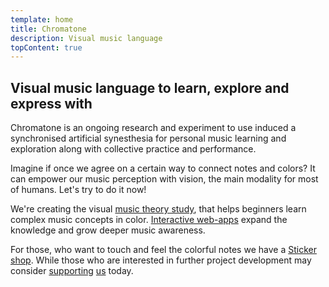```yaml
---
template: home
title: Chromatone
description: Visual music language
topContent: true
---
```


<chroma-flower />

## Visual music language to learn, explore and express with

Chromatone is an ongoing research and experiment to use induced a synchronised artificial synesthesia for personal music learning and exploration along with collective practice and performance.

Imagine if once we agree on a certain way to connect notes and colors? It can empower our music perception with vision, the main modality for most of humans. Let's try to do it now!

We're creating the visual [music theory study](./theory/index.md), that helps beginners learn complex music concepts in color. [Interactive web-apps](./practice/index.md) expand the knowledge and grow deeper music awareness.

For those, who want to touch and feel the colorful notes we have a [Sticker shop](./shop/index.md). While those who are interested in further project development may consider [supporting](./support/index) [us](contacts/index.md) today.

<youtube-embed video="qthKClCRIl0" />
